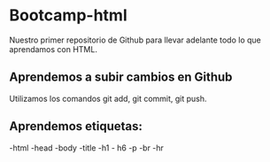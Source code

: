 # Bootcamp-html

Nuestro primer repositorio de Github para llevar adelante todo lo que aprendamos con HTML.

## Aprendemos a subir cambios en Github

Utilizamos los comandos git add, git commit, git push.

## Aprendemos etiquetas:
-html
-head
-body
-title
-h1 - h6
-p
-br
-hr
